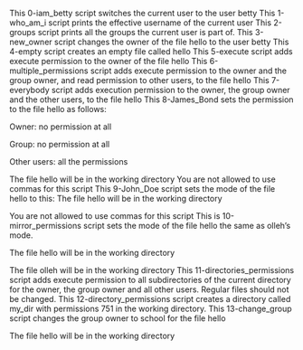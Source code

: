This 0-iam_betty script switches the current user to the user betty
This 1-who_am_i script prints the effective username of the current user
This 2-groups script prints all the groups the current user is part of.
This 3-new_owner script changes the owner of the file hello to the user betty
This 4-empty script creates an empty file called hello
This 5-execute script adds execute permission to the owner of the file hello
This 6-multiple_permissions script adds execute permission to the owner and the group owner, and read permission to other users, to the file hello
This 7-everybody script adds execution permission to the owner, the group owner and the other users, to the file hello
This 8-James_Bond sets the permission to the file hello as follows:



Owner: no permission at all

Group: no permission at all

Other users: all the permissions

The file hello will be in the working directory You are not allowed to use commas for this script
This 9-John_Doe script sets the mode of the file hello to this: The file hello will be in the working directory

You are not allowed to use commas for this script
This is 10-mirror_permissions script sets the mode of the file hello the same as olleh’s mode.



The file hello will be in the working directory

The file olleh will be in the working directory
This 11-directories_permissions script adds execute permission to all subdirectories of the current directory for the owner, the group owner and all other users. Regular files should not be changed.
This 12-directory_permissions script creates a directory called my_dir with permissions 751 in the working directory.
This 13-change_group script changes the group owner to school for the file hello



The file hello will be in the working directory
